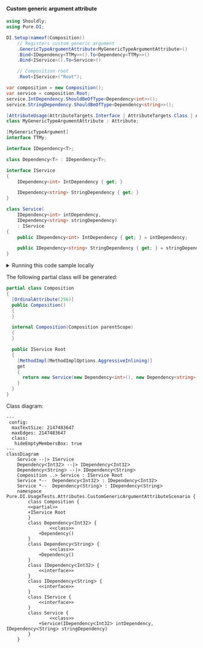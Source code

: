 #### Custom generic argument attribute


```c#
using Shouldly;
using Pure.DI;

DI.Setup(nameof(Composition))
    // Registers custom generic argument
    .GenericTypeArgumentAttribute<MyGenericTypeArgumentAttribute>()
    .Bind<IDependency<TTMy>>().To<Dependency<TTMy>>()
    .Bind<IService>().To<Service>()

    // Composition root
    .Root<IService>("Root");

var composition = new Composition();
var service = composition.Root;
service.IntDependency.ShouldBeOfType<Dependency<int>>();
service.StringDependency.ShouldBeOfType<Dependency<string>>();

[AttributeUsage(AttributeTargets.Interface | AttributeTargets.Class | AttributeTargets.Struct)]
class MyGenericTypeArgumentAttribute : Attribute;

[MyGenericTypeArgument]
interface TTMy;

interface IDependency<T>;

class Dependency<T> : IDependency<T>;

interface IService
{
    IDependency<int> IntDependency { get; }

    IDependency<string> StringDependency { get; }
}

class Service(
    IDependency<int> intDependency,
    IDependency<string> stringDependency)
    : IService
{
    public IDependency<int> IntDependency { get; } = intDependency;

    public IDependency<string> StringDependency { get; } = stringDependency;
}
```

<details>
<summary>Running this code sample locally</summary>

- Make sure you have the [.NET SDK 9.0](https://dotnet.microsoft.com/en-us/download/dotnet/9.0) or later is installed
```bash
dotnet --list-sdk
```
- Create a net9.0 (or later) console application
```bash
dotnet new console -n Sample
```
- Add references to NuGet packages
  - [Pure.DI](https://www.nuget.org/packages/Pure.DI)
  - [Shouldly](https://www.nuget.org/packages/Shouldly)
```bash
dotnet add package Pure.DI
dotnet add package Shouldly
```
- Copy the example code into the _Program.cs_ file

You are ready to run the example 🚀
```bash
dotnet run
```

</details>

The following partial class will be generated:

```c#
partial class Composition
{
  [OrdinalAttribute(256)]
  public Composition()
  {
  }

  internal Composition(Composition parentScope)
  {
  }

  public IService Root
  {
    [MethodImpl(MethodImplOptions.AggressiveInlining)]
    get
    {
      return new Service(new Dependency<int>(), new Dependency<string>());
    }
  }
}
```

Class diagram:

```mermaid
---
 config:
  maxTextSize: 2147483647
  maxEdges: 2147483647
  class:
   hideEmptyMembersBox: true
---
classDiagram
	Service --|> IService
	DependencyᐸInt32ᐳ --|> IDependencyᐸInt32ᐳ
	DependencyᐸStringᐳ --|> IDependencyᐸStringᐳ
	Composition ..> Service : IService Root
	Service *--  DependencyᐸInt32ᐳ : IDependencyᐸInt32ᐳ
	Service *--  DependencyᐸStringᐳ : IDependencyᐸStringᐳ
	namespace Pure.DI.UsageTests.Attributes.CustomGenericArgumentAttributeScenario {
		class Composition {
		<<partial>>
		+IService Root
		}
		class DependencyᐸInt32ᐳ {
				<<class>>
			+Dependency()
		}
		class DependencyᐸStringᐳ {
				<<class>>
			+Dependency()
		}
		class IDependencyᐸInt32ᐳ {
			<<interface>>
		}
		class IDependencyᐸStringᐳ {
			<<interface>>
		}
		class IService {
			<<interface>>
		}
		class Service {
				<<class>>
			+Service(IDependencyᐸInt32ᐳ intDependency, IDependencyᐸStringᐳ stringDependency)
		}
	}
```

